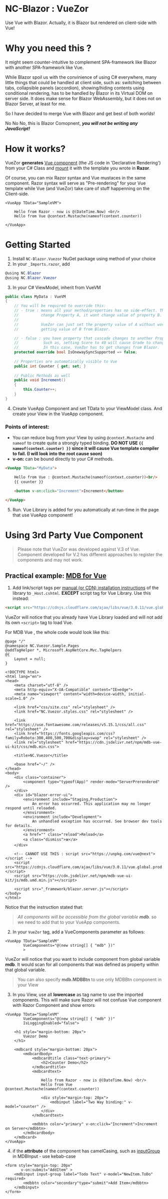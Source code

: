 # NC-Blazor : VueZor
Use Vue with Blazor. Actually, it is Blazor but rendered on client-side with Vue!

# Why you need this ?
It might seem counter-intuitive to complement SPA-framework like Blazor with another SPA-framework like Vue.

While Blazor spoil us with the convinience of using C# everywhere, many little things that could be handled at client side, such as: switching between tabs, collapsible panels (accordion), showing/hiding contents using conditional rendering, has to be handled by Blazor in its Virtual DOM on server side. It does make sense for Blazor WebAssembly, but it does not on Blazor Server, at least for me.

So I have decided to merge Vue with Blazor and get best of both worlds!

No No No, this is Blazor Comopnent, **_you will not be writing any JavaScript!_**

# How it works?
VueZor **generates** [Vue component](https://v3.vuejs.org/guide/introduction.html#declarative-rendering)
(the JS code in 'Declarative Rendering') from your C# Class and [mount](https://v3.vuejs.org/api/application-api.html#mount) it with the template you wrote in **Razor**.

Of course, you can mix Razor syntax and Vue mustaces in the same component. Razor syntax will serve as "Pre-rendering" for your Vue template while Vue (and VueZor) take care of stuff happenning on the Client-side.

````cshtml
<VueApp TData="SampleVM">

    Hello from Razor - now is @(DateTime.Now) <br/>
    Hello from Vue @context.Mustache(nameof(context.counter))

</VueApp>
````
# Getting Started
1) Install ````NC-Blazor.Vuezor```` NuGet package using method of your choice
2) In your ````_Imports.razor````, add

````cs
@using NC.Blazor
@using NC.Blazor.Vuezor
````
3) In your C# ViewModel, inherit from VueVM
````cs
public class MyData : VueVM
{
    // You will be required to override this:
    // - true : means all your method/properties has no side-effect. That is if you
    //          change Property A, it wont change value of property B. 
    //
    //          VueZor can just set the property value of A without worrying about
    //          getting value of B from Blazor.

    // - false : you have property that cascade changes to another Property.
    //           Such as, setting Score to 40 will cause Grade to change to F. 
    //           In this case, VueZor has to get changes from Blazor.
    protected override bool IsOnewaySyncSupported => false;
    
    // Properties are automatically visible to Vue
    public int Counter { get; set; }
    
    // Public Methods as well
    public void Increment()
    {
        this.Counter++;
    }    
}
````
4) Create VueApp Component and set TData to your ViewModel class. And create your View in the VueApp component.
### Points of interest:
- You can reduce bug from your View by using ````@context.Mustache```` and ````nameof```` to create quite a strongly typed binding.
**DO NOT USE ````{{ nameof(context.counter) }}```` since it will cause Vue template compiler to fail. (I will look into the root cause soon)**
- **v-on:** can be bound directly to your C# methods. 
````html
<VueApp TData="MyData">

    Hello from Vue : @context.Mustache(nameof(context.counter))<br/>
    {{ counter }}

    <button v-on:click="Increment">Increment</button>
        
</VueApp>
````
5) Run. Vue Library is added for you automatically at run-time in the page that use VueApp component!

# Using 3rd Party Vue Component
> Please note that VueZor was developed against V.3 of Vue. Component developed for V.2 has different approaches to
register the components and may not work.

## Practical example: [MDB for Vue](https://mdbootstrap.com/docs/b5/vue/getting-started/installation/)

1) Add link/script tags per [manual (or CDN) installation instructions](https://mdbootstrap.com/docs/b5/vue/getting-started/installation/) of the library to ````_Host.cshtml````.
**EXCEPT** script tag for Vue Library. Use this instead:

````html
<script src="https://cdnjs.cloudflare.com/ajax/libs/vue/3.0.11/vue.global.prod.js"></script>
````
VueZor will notice that you already have Vue Library loaded and will not add its own ````<script>```` tag to load Vue.

For MDB Vue , the whole code would look like this:
````cshtml
@page "/"
@namespace NC.Vuezor.Sample.Pages
@addTagHelper *, Microsoft.AspNetCore.Mvc.TagHelpers
@{
    Layout = null;
}

<!DOCTYPE html>
<html lang="en">
<head>
    <meta charset="utf-8" />
    <meta http-equiv="X-UA-Compatible" content="IE=edge">
    <meta name="viewport" content="width=device-width, initial-scale=1.0" />

    <link href="css/site.css" rel="stylesheet" />
    <link href="NC.Vuezor.styles.css" rel="stylesheet" />

    <link href="https://use.fontawesome.com/releases/v5.15.1/css/all.css" rel="stylesheet" />
    <link href="https://fonts.googleapis.com/css?family=Roboto:300,400,500,700&display=swap" rel="stylesheet" />
    <link rel="stylesheet" href="https://cdn.jsdelivr.net/npm/mdb-vue-ui-kit/css/mdb.min.css">

    <title>NC.Vuezor</title>

    <base href="~/" />
</head>
<body>
    <div class="container">
        <component type="typeof(App)" render-mode="ServerPrerendered" />
    </div>
    <div id="blazor-error-ui">
        <environment include="Staging,Production">
            An error has occurred. This application may no longer respond until reloaded.
        </environment>
        <environment include="Development">
            An unhandled exception has occurred. See browser dev tools for details.
        </environment>
        <a href="" class="reload">Reload</a>
        <a class="dismiss">🗙</a>
    </div>

    <!-- CANNOT USE THIS : script src="https://unpkg.com/vue@next"></script -->
    <script src="https://cdnjs.cloudflare.com/ajax/libs/vue/3.0.11/vue.global.prod.js"></script>
    <script src="https://cdn.jsdelivr.net/npm/mdb-vue-ui-kit/js/mdb.umd.min.js"></script>

    <script src="_framework/blazor.server.js"></script>
</body>
</html>

````
Notice that the instruction stated that:
>_All components will be accessible from the global variable **mdb**._
so we need to add that to your VueApp components.

2) In your ````VueZor```` tag, add a VueComponents parameter as follows:
````cshtml
<VueApp TData="SampleVM"
        VueComponents="@(new string[] { "mdb" })"
        >
````
VueZor will notice that you want to include component from global variable **mdb**. It would scan for
all components that was defined as property within that global variable.
> You can also specify **mdb.MDBBtn** to use only MDBBtn component in your View

3) In you View, use all **lowercase** as tag name to use the imported components. This will make sure Razor will not confuse Vue component with Razor Component and show errors

````cshtml
<VueApp TData="SampleVM"
        VueComponents="@(new string[] { "mdb" })"
        IsLoggingEnabled="false">

    <h1 style="margin-bottom: 20px">
        Vuezor Demo
    </h1>

    <mdbcard style="margin-bottom: 20px">
        <mdbcardbody>
            <mdbcardtitle class="text-primary">
                <h2>Counter Demo</h2>
            </mdbcardtitle>
            <mdbcardtext>

                Hello from Razor - now is @(DateTime.Now) <br/>
                Hello from Vue @context.Mustache(nameof(context.counter))

                <div style="margin-top: 20px">
                    <mdbinput label="Two Way binding:" v-model="counter" />
                </div>
            </mdbcardtext>

            <mdbbtn color="primary" v-on:click="Increment">Increment on Server</mdbbtn>
        </mdbcardbody>
    </mdbcard>
</VueApp>
````
4) if the **attribute** of the component has camelCasing, such as [inputGroup](https://mdbootstrap.com/docs/b5/vue/forms/input-group/) in MDBInput - use kebab-case
````cshtml
<form style="margin-top: 20px"
       v-on:submit="AddItem" >
    <mdbinput input-group label="Todo Text" v-model="NewItem.ToDo" required>
        <mdbbtn color="secondary"type="submit">Add Item</mdbbtn>
    </mdbinput>
</form>
````




